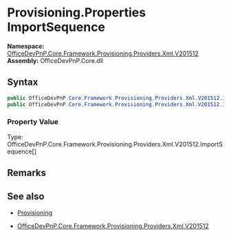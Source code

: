 # Provisioning.Properties ImportSequence
  

**Namespace:** [OfficeDevPnP.Core.Framework.Provisioning.Providers.Xml.V201512](OfficeDevPnP.Core.Framework.Provisioning.Providers.Xml.V201512.md)  
**Assembly:** OfficeDevPnP.Core.dll  
## Syntax
```C#
public OfficeDevPnP.Core.Framework.Provisioning.Providers.Xml.V201512.ImportSequence[] ImportSequence { get; }
public OfficeDevPnP.Core.Framework.Provisioning.Providers.Xml.V201512.ImportSequence[] ImportSequence { set; }
```

### Property Value
Type: OfficeDevPnP.Core.Framework.Provisioning.Providers.Xml.V201512.ImportSequence[]  

## Remarks 

## See also
- [Provisioning](Provisioning.md) 

- [OfficeDevPnP.Core.Framework.Provisioning.Providers.Xml.V201512](OfficeDevPnP.Core.Framework.Provisioning.Providers.Xml.V201512.md)
